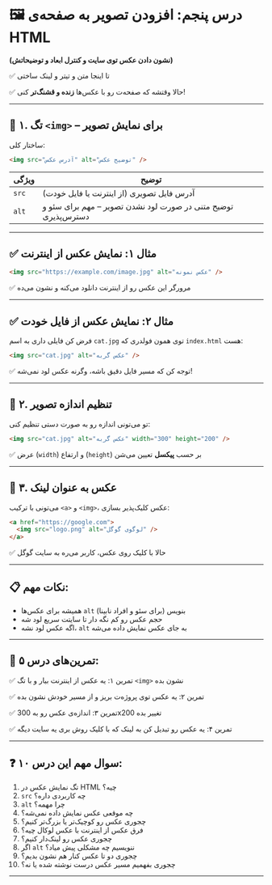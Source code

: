 # 🖼️ درس پنجم: افزودن تصویر به صفحه‌ی HTML

**(نشون دادن عکس توی سایت و کنترل ابعاد و توضیحاتش)**

✅ تا اینجا متن و تیتر و لینک ساختی

✅ حالا وقتشه که صفحه‌ت رو با عکس‌ها **زنده و قشنگ‌تر** کنی!

---

## 📌 ۱. تگ `<img>` – برای نمایش تصویر

ساختار کلی:

```html
<img src="آدرس عکس" alt="توضیح عکس" />
```

| ویژگی | توضیح                                                          |
| ----- | -------------------------------------------------------------- |
| `src` | آدرس فایل تصویری (از اینترنت یا فایل خودت)                     |
| `alt` | توضیح متنی در صورت لود نشدن تصویر – مهم برای سئو و دسترس‌پذیری |

---

## ✅ مثال ۱: نمایش عکس از اینترنت

```html
<img src="https://example.com/image.jpg" alt="عکس نمونه" />
```

✅ مرورگر این عکس رو از اینترنت دانلود می‌کنه و نشون می‌ده

---

## ✅ مثال ۲: نمایش عکس از فایل خودت

فرض کن فایلی داری به اسم `cat.jpg` توی همون فولدری که `index.html` هست:

```html
<img src="cat.jpg" alt="عکس گربه" />
```

✅ توجه کن که مسیر فایل دقیق باشه، وگرنه عکس لود نمی‌شه!

---

## 📏 ۲. تنظیم اندازه تصویر

تو می‌تونی اندازه رو به صورت دستی تنظیم کنی:

```html
<img src="cat.jpg" alt="عکس گربه" width="300" height="200" />
```

✅ عرض (`width`) و ارتفاع (`height`) بر حسب **پیکسل** تعیین می‌شن

---

## 📌 ۳. عکس به عنوان لینک

می‌تونی با ترکیب `<a>` و `<img>`، عکس کلیک‌پذیر بسازی:

```html
<a href="https://google.com">
  <img src="logo.png" alt="لوگوی گوگل" />
</a>
```

✅ حالا با کلیک روی عکس، کاربر می‌ره به سایت گوگل

---

## 📋 نکات مهم:

* همیشه برای عکس‌ها `alt` بنویس (برای سئو و افراد نابینا)
* حجم عکس رو کم نگه دار تا سایتت سریع لود شه
* اگه عکس لود نشه، `alt` به جای عکس نمایش داده می‌شه

---

## 🧪 تمرین‌های درس ۵:

✅ تمرین ۱: یه عکس از اینترنت بیار و با تگ `<img>` نشون بده

✅ تمرین ۲: یه عکس توی پروژه‌ت بریز و از مسیر خودش نشون بده

✅ تمرین ۳: اندازه‌ی عکس رو به 300x200 تغییر بده

✅ تمرین ۴: یه عکس رو تبدیل کن به لینک که با کلیک روش بری یه سایت دیگه

---

## ❓ ۱۰ سوال مهم این درس:

1. تگ نمایش عکس در HTML چیه؟
2. `src` چه کاربردی داره؟
3. `alt` چرا مهمه؟
4. چه موقعی عکس نمایش داده نمی‌شه؟
5. چجوری عکس رو کوچیک‌تر یا بزرگ‌تر کنیم؟
6. فرق عکس از اینترنت با عکس لوکال چیه؟
7. چجوری عکس رو لینک‌دار کنیم؟
8. اگر `alt` ننویسیم چه مشکلی پیش میاد؟
9. چجوری دو تا عکس کنار هم نشون بدیم؟
10. چجوری بفهمیم مسیر عکس درست نوشته شده یا نه؟

---
